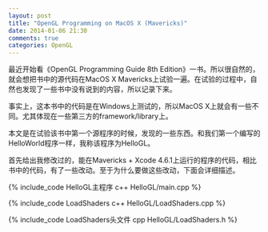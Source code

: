 ```yaml
---
layout: post
title: "OpenGL Programming on MacOS X (Mavericks)"
date: 2014-01-06 21:30
comments: true
categories: OpenGL
---
```


最近开始看《OpenGL Programming Guide 8th Edition》一书。所以很自然的，就会想把书中的源代码在MacOS X Mavericks上试验一遍。在试验的过程中，自然也发现了一些书中没有说到的内容，所以记录下来。

事实上，这本书中的代码是在Windows上测试的，所以MacOS X上就会有一些不同。尤其体现在一些第三方的framework/library上。

本文是在试验该书中第一个源程序的时候，发现的一些东西。和我们第一个编写的HelloWorld程序一样，我称该程序为HelloGL。

<!-- more -->

首先给出我修改过的，能在Mavericks + Xcode 4.6.1上运行的程序的代码，相比书中的代码，有了一些改动。至于为什么要做这些改动，下面会详细描述。

{% include_code HelloGL主程序 c++ HelloGL/main.cpp %}

{% include_code LoadShaders c++ HelloGL/LoadShaders.cpp %}

{% include_code LoadShaders头文件 cpp HelloGL/LoadShaders.h %}

